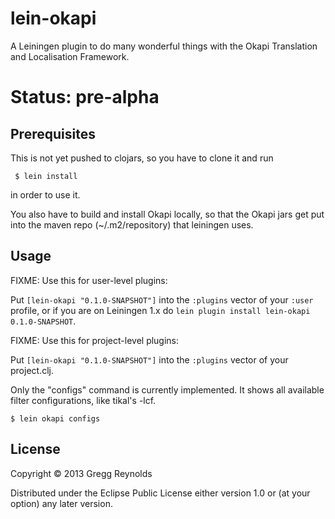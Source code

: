 # lein-okapi

A Leiningen plugin to do many wonderful things with the Okapi
Translation and Localisation Framework.

# Status:  pre-alpha

## Prerequisites

This is not yet pushed to clojars, so you have to clone it and run

     $ lein install

in order to use it.

You also have to build and install Okapi locally, so that the Okapi jars
get put into the maven repo (~/.m2/repository) that leiningen uses.

## Usage

FIXME: Use this for user-level plugins:

Put `[lein-okapi "0.1.0-SNAPSHOT"]` into the `:plugins` vector of your
`:user` profile, or if you are on Leiningen 1.x do `lein plugin install
lein-okapi 0.1.0-SNAPSHOT`.

FIXME: Use this for project-level plugins:

Put `[lein-okapi "0.1.0-SNAPSHOT"]` into the `:plugins` vector of your project.clj.

Only the "configs" command is currently implemented.  It shows all available filter configurations, like tikal's -lcf.

    $ lein okapi configs

## License

Copyright © 2013 Gregg Reynolds

Distributed under the Eclipse Public License either version 1.0 or (at
your option) any later version.
